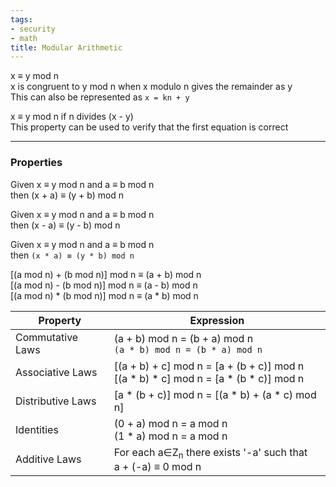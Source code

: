 ```yaml
---
tags:
- security
- math
title: Modular Arithmetic
---
```


x ≡ y mod n  
x is congruent to y mod n when x modulo n gives the remainder as y  
This can also be represented as `x = kn + y`

x ≡ y mod n if n divides (x - y)  
This property can be used to verify that the first equation is correct

---

### Properties

Given x ≡ y mod n and a ≡ b mod n  
then (x + a) ≡ (y + b) mod n  

Given x ≡ y mod n and a ≡ b mod n  
then (x - a) ≡ (y - b) mod n  

Given x ≡ y mod n and a ≡ b mod n  
then `(x * a) ≡ (y * b) mod n`  

\[(a mod n) + (b mod n)\] mod n  ≡ (a + b) mod n  
\[(a mod n) - (b mod n)\] mod n ≡ (a - b) mod n  
\[(a mod n) \* (b mod n)\] mod n ≡ (a \* b) mod n  

| Property          | Expression                                                                                          |
| ----------------- | --------------------------------------------------------------------------------------------------- |
| Commutative Laws  | (a + b) mod n = (b + a) mod n<br/>`(a * b) mod n = (b * a) mod n`                                   |
| Associative Laws  | \[(a + b) + c\] mod n = \[a + (b + c)\] mod n<br/>\[(a \* b) \* c\] mod n = \[a \* (b \* c)\] mod n |
| Distributive Laws | \[a \* (b + c)\] mod n = \[(a \* b) + (a \* c) mod n\]                                              |
| Identities        | (0 + a) mod n = a mod n<br/>(1 \* a) mod n = a mod n                                                |
| Additive Laws     | For each a∈Z<sub>n</sub> there exists '-a' such that<br/>a + (-a) ≡ 0 mod n                         |
